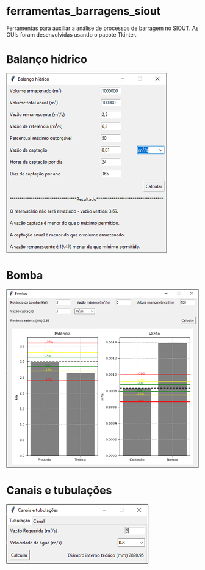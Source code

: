# ferramentas_barragens_siout
Ferramentas para auxiliar a análise de processos de barragem no SIOUT. As GUIs foram desenvolvidas usando o pacote Tkinter.

# Balanço hídrico
![alt text](imgs/bal_hid.PNG)

# Bomba
![alt text](imgs/bomba.png)

# Canais e tubulações
![alt text](imgs/canal.png)
